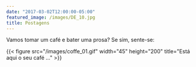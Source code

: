 ```yaml
---
date: "2017-03-02T12:00:00-05:00"
featured_image: /images/DE_10.jpg
title: Postagens
---
```


Vamos tomar um café e bater uma prosa? Se sim, sente-se:

{{< figure src="/images/coffe_01.gif" width="45" height="200" title="Está aqui o seu café ..." >}}


